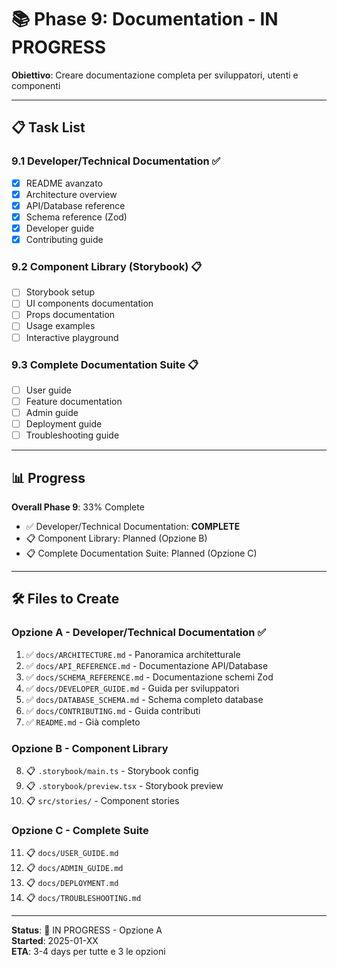 # 📚 Phase 9: Documentation - IN PROGRESS

**Obiettivo**: Creare documentazione completa per sviluppatori, utenti e componenti

---

## 📋 Task List

### 9.1 Developer/Technical Documentation ✅
- [x] README avanzato
- [x] Architecture overview
- [x] API/Database reference
- [x] Schema reference (Zod)
- [x] Developer guide
- [x] Contributing guide

### 9.2 Component Library (Storybook) 📋
- [ ] Storybook setup
- [ ] UI components documentation
- [ ] Props documentation
- [ ] Usage examples
- [ ] Interactive playground

### 9.3 Complete Documentation Suite 📋
- [ ] User guide
- [ ] Feature documentation
- [ ] Admin guide
- [ ] Deployment guide
- [ ] Troubleshooting guide

---

## 📊 Progress

**Overall Phase 9**: 33% Complete

- ✅ Developer/Technical Documentation: **COMPLETE**
- 📋 Component Library: Planned (Opzione B)
- 📋 Complete Documentation Suite: Planned (Opzione C)

---

## 🛠️ Files to Create

### Opzione A - Developer/Technical Documentation ✅
1. ✅ `docs/ARCHITECTURE.md` - Panoramica architetturale
2. ✅ `docs/API_REFERENCE.md` - Documentazione API/Database
3. ✅ `docs/SCHEMA_REFERENCE.md` - Documentazione schemi Zod
4. ✅ `docs/DEVELOPER_GUIDE.md` - Guida per sviluppatori
5. ✅ `docs/DATABASE_SCHEMA.md` - Schema completo database
6. ✅ `docs/CONTRIBUTING.md` - Guida contributi
7. ✅ `README.md` - Già completo

### Opzione B - Component Library
8. 📋 `.storybook/main.ts` - Storybook config
9. 📋 `.storybook/preview.tsx` - Storybook preview
10. 📋 `src/stories/` - Component stories

### Opzione C - Complete Suite
11. 📋 `docs/USER_GUIDE.md`
12. 📋 `docs/ADMIN_GUIDE.md`
13. 📋 `docs/DEPLOYMENT.md`
14. 📋 `docs/TROUBLESHOOTING.md`

---

**Status**: 🚧 IN PROGRESS - Opzione A  
**Started**: 2025-01-XX  
**ETA**: 3-4 days per tutte e 3 le opzioni
